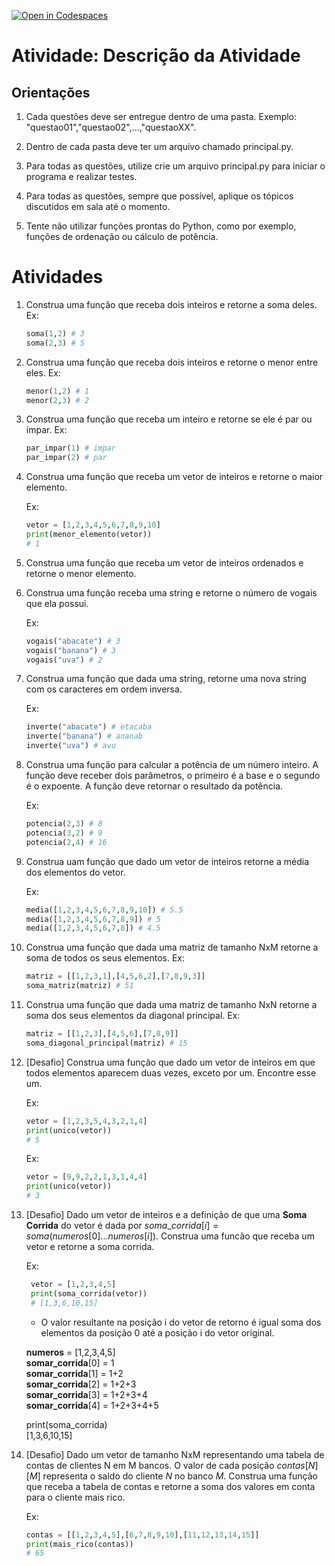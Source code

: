 [![Open in Codespaces](https://classroom.github.com/assets/launch-codespace-9f69c29eadd1a2efcce9672406de9a39573de1bdf5953fef360cfc2c3f7d7205.svg)](https://classroom.github.com/open-in-codespaces?assignment_repo_id=9244903)
# Atividade: Descrição da Atividade

## Orientações

1. Cada questões deve ser entregue dentro de uma pasta. Exemplo: "questao01","questao02",...,"questaoXX".

2. Dentro de cada pasta deve ter um arquivo chamado principal.py.

3. Para todas as questões, utilize crie um arquivo principal.py para iniciar o programa e realizar testes.

4. Para todas as questões, sempre que possível, aplique os tópicos discutidos em sala até o momento.

5. Tente não utilizar funções prontas do Python, como por exemplo, funções de ordenação ou cálculo de potência.

# Atividades

1. Construa uma função que receba dois inteiros e retorne a soma deles.
   Ex:

   ```python
   soma(1,2) # 3
   soma(2,3) # 5
   ```

1. Construa uma função que receba dois inteiros e retorne o menor entre eles.
   Ex:
   ```python
   menor(1,2) # 1
   menor(2,3) # 2
   ```
1. Construa uma função que receba um inteiro e retorne se ele é par ou ímpar.
   Ex:

   ```python
   par_impar(1) # impar
   par_impar(2) # par
   ```

1. Construa uma função que receba um vetor de inteiros e retorne o maior elemento.

   Ex:

   ```python
   vetor = [1,2,3,4,5,6,7,8,9,10]
   print(menor_elemento(vetor))
   # 1
   ```

1. Construa uma função que receba um vetor de inteiros ordenados e retorne o menor elemento.
1. Construa uma função receba uma string e retorne o número de vogais que ela possui.

   Ex:

   ```python
   vogais("abacate") # 3
   vogais("banana") # 3
   vogais("uva") # 2
   ```

1. Construa uma função que dada uma string, retorne uma nova string com os caracteres em ordem inversa.

   Ex:

   ```python
   inverte("abacate") # etacaba
   inverte("banana") # ananab
   inverte("uva") # avu
   ```

1. Construa uma função para calcular a potência de um número inteiro. A função deve receber dois parâmetros, o primeiro é a base e o segundo é o expoente. A função deve retornar o resultado da potência.

   Ex:

   ```python
   potencia(2,3) # 8
   potencia(3,2) # 9
   potencia(2,4) # 16
   ```

1. Construa uam função que dado um vetor de inteiros retorne a média dos elementos do vetor.

   Ex:

   ```python
   media([1,2,3,4,5,6,7,8,9,10]) # 5.5
   media([1,2,3,4,5,6,7,8,9]) # 5
   media([1,2,3,4,5,6,7,8]) # 4.5
   ```

1. Construa uma função que dada uma matriz de tamanho NxM retorne a soma de todos os seus elementos.
   Ex:

   ```python
   matriz = [[1,2,3,1],[4,5,6,2],[7,8,9,3]]
   soma_matriz(matriz) # 51
   ```

1. Construa uma função que dada uma matriz de tamanho NxN retorne a soma dos seus elementos da diagonal principal.
   Ex:

   ```python
   matriz = [[1,2,3],[4,5,6],[7,8,9]]
   soma_diagonal_principal(matriz) # 15
   ```

1. [Desafio] Construa uma função que dado um vetor de inteiros em que todos elementos aparecem duas vezes, exceto por um. Encontre esse um.

   Ex:

   ```python
   vetor = [1,2,3,5,4,3,2,1,4]
   print(unico(vetor))
   # 5
   ```

   Ex:

   ```python
   vetor = [9,9,2,2,1,3,1,4,4]
   print(unico(vetor))
   # 3
   ```

1. [Desafio] Dado um vetor de inteiros e a definição de que uma **Soma Corrida** do vetor é dada por $soma\_corrida[i]=soma({numeros[0]...numeros[i]})$. Construa uma funcão que receba um vetor e retorne a soma corrida.

   Ex:

   ```python
    vetor = [1,2,3,4,5]
    print(soma_corrida(vetor))
    # [1,3,6,10,15]
   ```

   - O valor resultante na posição i do vetor de retorno é igual soma dos elementos da posição 0 até a posição i do vetor original.

   **numeros** = [1,2,3,4,5]  
    **somar_corrida**[0] = 1  
    **somar_corrida**[1] = 1+2  
    **somar_corrida**[2] = 1+2+3  
    **somar_corrida**[3] = 1+2+3+4  
    **somar_corrida**[4] = 1+2+3+4+5

   print(soma_corrida)  
    [1,3,6,10,15]

1. [Desafio] Dado um vetor de tamanho NxM representando uma tabela de contas de clientes N em M bancos. O valor de cada posição $contas[N][M]$ representa o saldo do cliente $N$ no banco $M$. Construa uma função que receba a tabela de contas e retorne a soma dos valores em conta para o cliente mais rico.

   Ex:

   ```python
   contas = [[1,2,3,4,5],[6,7,8,9,10],[11,12,13,14,15]]
   print(mais_rico(contas))
   # 65
   ```
